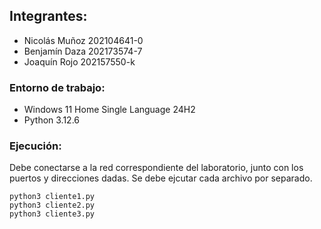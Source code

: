 ## Integrantes:

* Nicolás Muñoz 202104641-0  
* Benjamín Daza 202173574-7  
* Joaquín Rojo 202157550-k 

### Entorno de trabajo: 
* Windows 11 Home Single Language 24H2
* Python 3.12.6

### Ejecución:
Debe conectarse a la red correspondiente del laboratorio, junto con los puertos y direcciones dadas. Se debe ejcutar cada archivo por separado.

```shell
python3 cliente1.py  
python3 cliente2.py  
python3 cliente3.py  
```

